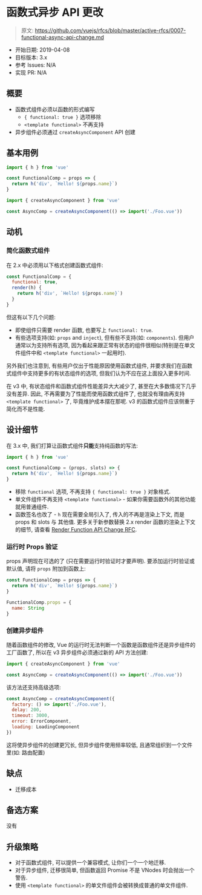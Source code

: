 # 函数式异步 API 更改

> 原文: <https://github.com/vuejs/rfcs/blob/master/active-rfcs/0007-functional-async-api-change.md>

- 开始日期: 2019-04-08
- 目标版本: 3.x
- 参考 Issues: N/A
- 实现 PR: N/A

## 概要

- 函数式组件必须以函数的形式编写
  - `{ functional: true }` 选项移除
  - `<template functional>` 不再支持
- 异步组件必须通过 `createAsyncComponent` API 创建

## 基本用例

``` js
import { h } from 'vue'

const FunctionalComp = props => {
  return h('div', `Hello! ${props.name}`)
}
```

``` js
import { createAsyncComponent } from 'vue'

const AsyncComp = createAsyncComponent(() => import('./Foo.vue'))
```

## 动机

### 简化函数式组件

在 2.x 中必须用以下格式创建函数式组件: 

``` js
const FunctionalComp = {
  functional: true,
  render(h) {
    return h('div', `Hello! ${props.name}`)
  }
}
```

但这有以下几个问题: 

- 即使组件只需要 render 函数, 也要写上 `functional: true`.
- 有些选项支持(如: `props` and `inject`), 但有些不支持(如: `components`). 但用户通常以为支持所有选项, 因为看起来跟正常有状态的组件很相似(特别是在单文件组件中和 `<template functional>` 一起用时).

另外我们也注意到, 有些用户仅出于性能原因使用函数式组件, 并要求我们在函数式组件中支持更多的有状态组件的选项, 但我们认为不应在这上面投入更多时间. 

在 v3 中, 有状态组件和函数式组件性能差异大大减少了, 甚至在大多数情况下几乎没有差异. 
因此, 不再需要为了性能而使用函数式组件了, 也就没有理由再支持 `<template functional>` 了, 毕竟维护成本摆在那呢. 
v3 的函数式组件应该侧重于简化而不是性能. 

## 设计细节

在 3.x 中, 我们打算让函数式组件**只能**支持纯函数的写法: 

``` js
import { h } from 'vue'

const FunctionalComp = (props, slots) => {
  return h('div', `Hello! ${props.name}`)
}
```

- 移除 `functional` 选项, 不再支持 `{ functional: true }` 对象格式.
- 单文件组件不再支持 `<template functional>` - 如果你需要函数外的其他功能就用普通组件.
- 函数签名也改了 - `h` 现在需要全局引入了, 传入的不再是渲染上下文, 而是 props 和 slots 与 其他值. 更多关于新参数替换 2.x render 函数的渲染上下文的细节, 请查看 [Render Function API Change RFC](https://github.com/vuejs/rfcs/pull/28). 

### 运行时 Props 验证

props 声明现在可选的了 (只在需要运行时验证时才要声明). 要添加运行时验证或默认值, 请将 `props` 附加到函数上: 

``` js
const FunctionalComp = props => {
  return h('div', `Hello! ${props.name}`)
}

FunctionalComp.props = {
  name: String
}
```

### 创建异步组件

随着函数组件的修改, Vue 的运行时无法判断一个函数是函数组件还是异步组件的工厂函数了, 所以在 v3 异步组件必须通过新的 API 方法创建: 

``` js
import { createAsyncComponent } from 'vue'

const AsyncComp = createAsyncComponent(() => import('./Foo.vue'))
```

该方法还支持高级选项: 

``` js
const AsyncComp = createAsyncComponent({
  factory: () => import('./Foo.vue'),
  delay: 200,
  timeout: 3000,
  error: ErrorComponent,
  loading: LoadingComponent
})
```

这将使异步组件的创建更冗长, 但异步组件使用频率较低, 且通常组织到一个文件里(如: 路由配置)

## 缺点
- 迁移成本

## 备选方案

没有

## 升级策略

- 对于函数式组件, 可以提供一个兼容模式, 让你们一个一个地迁移.
- 对于异步组件, 迁移很简单, 但函数返回 Promise 不是 VNodes 时会抛出一个警告.
- 使用 `<template functional>` 的单文件组件会被转换成普通的单文件组件. 
